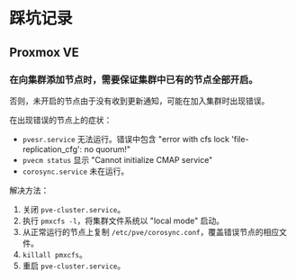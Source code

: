 # 踩坑记录

## Proxmox VE

### 在向集群添加节点时，需要保证集群中已有的节点全部开启。

否则，未开启的节点由于没有收到更新通知，可能在加入集群时出现错误。

在出现错误的节点上的症状：

- `pvesr.service` 无法运行。错误中包含 "error with cfs lock 'file-replication_cfg': no quorum!"
- `pvecm status` 显示 "Cannot initialize CMAP service"
- `corosync.service` 未在运行。

解决方法：

1. 关闭 `pve-cluster.service`。
2. 执行 `pmxcfs -l`，将集群文件系统以 "local mode" 启动。
3. 从正常运行的节点上复制 `/etc/pve/corosync.conf`，覆盖错误节点的相应文件。
4. `killall pmxcfs`。
5. 重启 `pve-cluster.service`。